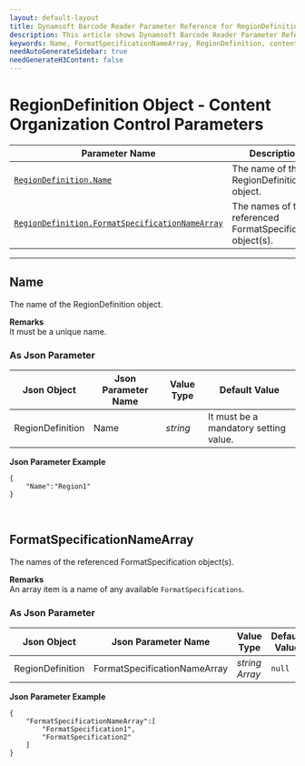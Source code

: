 ```yaml
---
layout: default-layout
title: Dynamsoft Barcode Reader Parameter Reference for RegionDefinition Object - Content Organization Control Parameters
description: This article shows Dynamsoft Barcode Reader Parameter Reference for RegionDefinition Object - Content Organization Control Parameters.
keywords: Name, FormatSpecificationNameArray, RegionDefinition, content organization control parameters, parameter reference, parameter 
needAutoGenerateSidebar: true
needGenerateH3Content: false
---
```


# RegionDefinition Object - Content Organization Control Parameters

 | Parameter Name | Description |
 | -------------- | ----------- | 
 | [`RegionDefinition.Name`](#name) | The name of the RegionDefinition object. |
 | [`RegionDefinition.FormatSpecificationNameArray`](#formatspecificationnamearray) | The names of the referenced FormatSpecification object(s). |
 
 
---

## Name
The name of the RegionDefinition object. 

**Remarks**      
It must be a unique name.

### As Json Parameter

| Json Object |	Json Parameter Name | Value Type | Default Value |
| ----------- | ------------------- | ---------- | ------------- |
| RegionDefinition | Name | *string* | It must be a mandatory setting value. |

**Json Parameter Example**   
```
{
    "Name":"Region1"
}
```

&nbsp;


## FormatSpecificationNameArray
The names of the referenced FormatSpecification object(s).

**Remarks**     
An array item is a name of any available `FormatSpecifications`.   

### As Json Parameter

| Json Object |	Json Parameter Name | Value Type | Default Value |
| ----------- | ------------------- | ---------- | ------------- |
| RegionDefinition | FormatSpecificationNameArray | *string Array* | `null` |

   
**Json Parameter Example**   
```
{
    "FormatSpecificationNameArray":[
        "FormatSpecification1",
        "FormatSpecification2"
    ]
}
```

